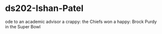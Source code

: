 # ds202-Ishan-Patel
ode to an academic advisor
a crappy: the Chiefs won
a happy: Brock Purdy in the Super Bowl
